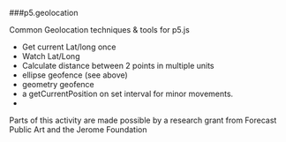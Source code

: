 ###p5.geolocation

Common Geolocation techniques & tools for p5.js 


+ Get current Lat/long once
+ Watch Lat/Long
+ Calculate distance between 2 points in multiple units
+ ellipse geofence (see above)
+ geometry geofence
+ a getCurrentPosition on set interval for minor movements. 
+

Parts of this activity are made possible by a research grant from Forecast Public Art and the Jerome Foundation




